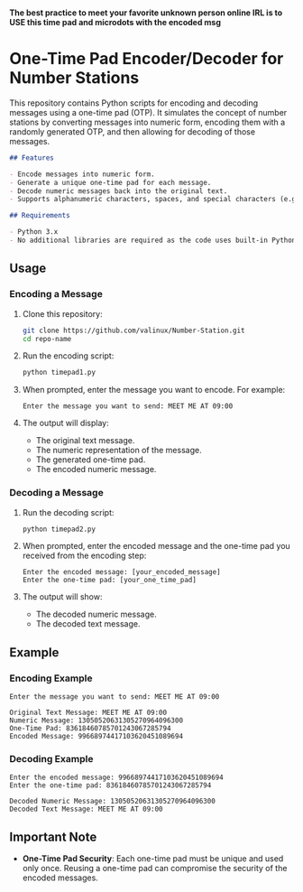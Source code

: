 <br><b>The best practice to meet your favorite unknown person online IRL is to USE this time pad and microdots with the encoded msg</br></b>


# One-Time Pad Encoder/Decoder for Number Stations

This repository contains Python scripts for encoding and decoding messages using a one-time pad (OTP). It simulates the concept of number stations by converting messages into numeric form, encoding them with a randomly generated OTP, and then allowing for decoding of those messages.
```markdown
## Features

- Encode messages into numeric form.
- Generate a unique one-time pad for each message.
- Decode numeric messages back into the original text.
- Supports alphanumeric characters, spaces, and special characters (e.g., `:`, `.`, `,`, etc.).

## Requirements

- Python 3.x
- No additional libraries are required as the code uses built-in Python modules.
```
## Usage

### Encoding a Message

1. Clone this repository:
   ```bash
   git clone https://github.com/valinux/Number-Station.git
   cd repo-name
   ```

2. Run the encoding script:
   ```bash
   python timepad1.py
   ```

3. When prompted, enter the message you want to encode. For example:
   ```
   Enter the message you want to send: MEET ME AT 09:00
   ```

4. The output will display:
   - The original text message.
   - The numeric representation of the message.
   - The generated one-time pad.
   - The encoded numeric message.

### Decoding a Message

1. Run the decoding script:
   ```bash
   python timepad2.py
   ```

2. When prompted, enter the encoded message and the one-time pad you received from the encoding step:
   ```
   Enter the encoded message: [your_encoded_message]
   Enter the one-time pad: [your_one_time_pad]
   ```

3. The output will show:
   - The decoded numeric message.
   - The decoded text message.

## Example

### Encoding Example
```plaintext
Enter the message you want to send: MEET ME AT 09:00

Original Text Message: MEET ME AT 09:00
Numeric Message: 13050520631305270964096300
One-Time Pad: 83618460785701243067285794
Encoded Message: 99668974417103620451089694
```

### Decoding Example
```plaintext
Enter the encoded message: 99668974417103620451089694
Enter the one-time pad: 83618460785701243067285794

Decoded Numeric Message: 13050520631305270964096300
Decoded Text Message: MEET ME AT 09:00
```

## Important Note
- **One-Time Pad Security**: Each one-time pad must be unique and used only once. Reusing a one-time pad can compromise the security of the encoded messages.
